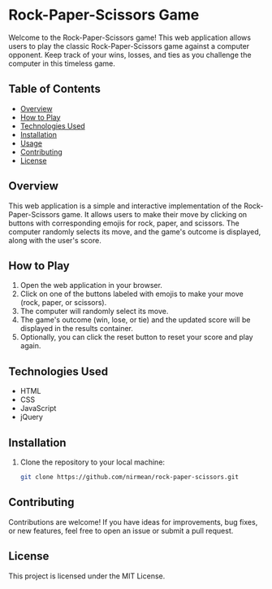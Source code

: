 # Rock-Paper-Scissors Game

Welcome to the Rock-Paper-Scissors game! This web application allows users to play the classic Rock-Paper-Scissors game against a computer opponent. Keep track of your wins, losses, and ties as you challenge the computer in this timeless game.

## Table of Contents

- [Overview](#overview)
- [How to Play](#how-to-play)
- [Technologies Used](#technologies-used)
- [Installation](#installation)
- [Usage](#usage)
- [Contributing](#contributing)
- [License](#license)

## Overview

This web application is a simple and interactive implementation of the Rock-Paper-Scissors game. It allows users to make their move by clicking on buttons with corresponding emojis for rock, paper, and scissors. The computer randomly selects its move, and the game's outcome is displayed, along with the user's score.

## How to Play

1. Open the web application in your browser.
2. Click on one of the buttons labeled with emojis to make your move (rock, paper, or scissors).
3. The computer will randomly select its move.
4. The game's outcome (win, lose, or tie) and the updated score will be displayed in the results container.
5. Optionally, you can click the reset button to reset your score and play again.

## Technologies Used

- HTML
- CSS
- JavaScript
- jQuery

## Installation

1. Clone the repository to your local machine:

   ```bash
   git clone https://github.com/nirmean/rock-paper-scissors.git


## Contributing
Contributions are welcome! If you have ideas for improvements, bug fixes, or new features, feel free to open an issue or submit a pull request.

## License
This project is licensed under the MIT License.